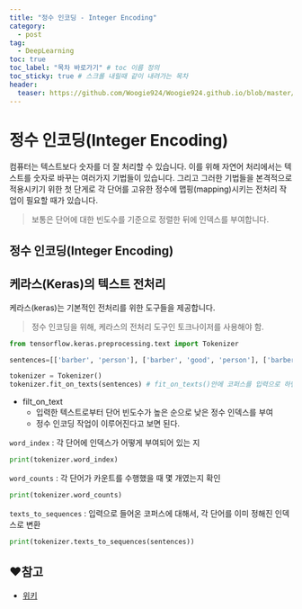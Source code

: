 ```yaml
---
title: "정수 인코딩 - Integer Encoding"
category:
  - post
tag:
  - DeepLearning
toc: true
toc_label: "목차 바로가기" # toc 이름 정의
toc_sticky: true # 스크롤 내릴때 같이 내려가는 목차
header:
  teaser: https://github.com/Woogie924/Woogie924.github.io/blob/master/assets/images/TF.PNG?raw=true
---
```


# 정수 인코딩(Integer Encoding)

컴퓨터는 텍스트보다 숫자를 더 잘 처리할 수 있습니다. 이를 위해 자연어 처리에서는 텍스트를 숫자로 바꾸는 여러가지 기법들이 있습니다.
그리고 그러한 기법들을 본격적으로 적용시키기 위한 첫 단게로 각 단어를 고유한 정수에 맵핑(mapping)시키는 전처리 작업이 필요할 때가 있습니다.

> 보통은 단어에 대한 빈도수를 기준으로 정렬한 뒤에 인덱스를 부여합니다.

## 정수 인코딩(Integer Encoding)

## 케라스(Keras)의 텍스트 전처리

케라스(keras)는 기본적인 전처리를 위한 도구들을 제공합니다.

> 정수 인코딩을 위해, 케라스의 전처리 도구인 토크나이저를 사용해야 함.

```python
from tensorflow.keras.preprocessing.text import Tokenizer

sentences=[['barber', 'person'], ['barber', 'good', 'person'], ['barber', 'huge', 'person'], ['knew', 'secret'], ['secret', 'kept', 'huge', 'secret'], ['huge', 'secret'], ['barber', 'kept', 'word'], ['barber', 'kept', 'word'], ['barber', 'kept', 'secret'], ['keeping', 'keeping', 'huge', 'secret', 'driving', 'barber', 'crazy'], ['barber', 'went', 'huge', 'mountain']]
```

```python
tokenizer = Tokenizer()
tokenizer.fit_on_texts(sentences) # fit_on_texts()안에 코퍼스를 입력으로 하면 빈도수를 기준으로 단어 집합을 생성한다.
```

- filt_on_text
  - 입력한 텍스트로부터 단어 빈도수가 높은 순으로 낮은 정수 인덱스를 부여
  - 정수 인코딩 작업이 이루어진다고 보면 된다.

`word_index` : 각 단어에 인덱스가 어떻게 부여되어 있는 지

```python
print(tokenizer.word_index)
```

`word_counts` : 각 단어가 카운트를 수행했을 때 몇 개였는지 확인

```python
print(tokenizer.word_counts)
```

`texts_to_sequences` : 입력으로 들어온 코퍼스에 대해서, 각 단어를 이미 정해진 인덱스로 변환

```python
print(tokenizer.texts_to_sequences(sentences))
```

## ❤참고

- [위키](https://wikidocs.net/31766)
